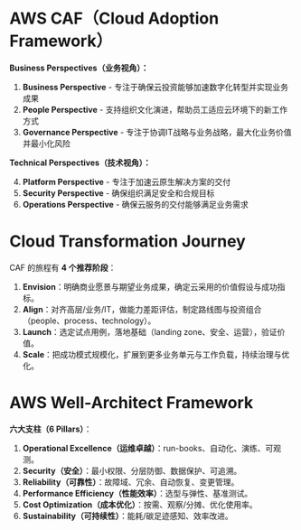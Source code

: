 # AWS CAF（Cloud Adoption Framework）

**Business Perspectives（业务视角）：**

1. **Business Perspective** - 专注于确保云投资能够加速数字化转型并实现业务成果
2. **People Perspective** - 支持组织文化演进，帮助员工适应云环境下的新工作方式
3. **Governance Perspective** - 专注于协调IT战略与业务战略，最大化业务价值并最小化风险

**Technical Perspectives（技术视角）：**

4. **Platform Perspective** - 专注于加速云原生解决方案的交付 
5. **Security Perspective** - 确保组织满足安全和合规目标 
6. **Operations Perspective** - 确保云服务的交付能够满足业务需求

# Cloud Transformation Journey

CAF 的旅程有 **4 个推荐阶段**：

1. **Envision**：明确商业愿景与期望业务成果，确定云采用的价值假设与成功指标。
2. **Align**：对齐高层/业务/IT，做能力差距评估，制定路线图与投资组合（people、process、technology）。
3. **Launch**：选定试点用例，落地基础（landing zone、安全、运营），验证价值。
4. **Scale**：把成功模式规模化，扩展到更多业务单元与工作负载，持续治理与优化。

# AWS Well-Architect Framework

**六大支柱（6 Pillars）**：

1. **Operational Excellence（运维卓越）**：run-books、自动化、演练、可观测。
2. **Security（安全）**：最小权限、分层防御、数据保护、可追溯。
3. **Reliability（可靠性）**：故障域、冗余、自动恢复、变更管理。
4. **Performance Efficiency（性能效率）**：选型与弹性、基准测试。
5. **Cost Optimization（成本优化）**：按需、观察/分摊、优化使用率。
6. **Sustainability（可持续性）**：能耗/碳足迹感知、效率改进。
